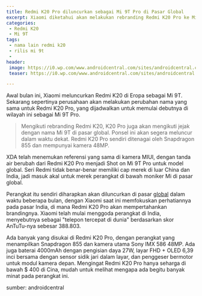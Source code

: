 ```yaml
---
title: Redmi K20 Pro diluncurkan sebagai Mi 9T Pro di Pasar Global
excerpt: Xiaomi diketahui akan melakukan rebranding Redmi K20 Pro ke Mi 9T Pro di luar Cina dan India.
categories:
 - Redmi K20
 - Mi 9T
tags:
 - nama lain redmi k20
 - rilis mi 9t
 - 
header:
 image: https://i0.wp.com/www.androidcentral.com/sites/androidcentral.com/files/styles/large/public/article_images/2019/05/redmi-k20-pro.jpg
 teaser: https://i0.wp.com/www.androidcentral.com/sites/androidcentral.com/files/styles/large/public/article_images/2019/05/redmi-k20-pro.jpg?resize=180,100

---
```


Awal bulan ini, Xiaomi meluncurkan Redmi K20 di Eropa sebagai Mi 9T. Sekarang sepertinya perusahaan akan melakukan perubahan nama yang sama untuk Redmi K20 Pro, yang dijadwalkan untuk memulai debutnya di wilayah ini sebagai Mi 9T Pro.

> Mengikuti rebranding Redmi K20, K20 Pro juga akan mengikuti jejak dengan nama Mi 9T di pasar global. Ponsel ini akan segera meluncur dalam waktu dekat. Redmi K20 Pro sendiri ditenagai oleh Snapdragon 855 dan mempunyai kamera 48MP.

XDA telah menemukan referensi yang sama di kamera MIUI, dengan tanda air berubah dari Redmi K20 Pro menjadi Shot on Mi 9T Pro untuk model global. Seri Redmi tidak benar-benar memiliki cap merek di luar China dan India, jadi masuk akal untuk merek perangkat di bawah moniker Mi di pasar global.

Perangkat itu sendiri diharapkan akan diluncurkan di pasar [global](https://mi.knoacc.org/review-miui-10-stabil-performa-fitur-baru-kelebihan-dan-kekurangan) dalam waktu beberapa bulan, dengan Xiaomi saat ini memfokuskan perhatiannya pada pasar India, di mana Redmi K20 Pro akan mempertahankan brandingnya. Xiaomi telah mulai menggoda perangkat di India, menyebutnya sebagai "telepon tercepat di dunia" berdasarkan skor AnTuTu-nya sebesar 388.803.

Ada banyak yang disukai di Redmi K20 Pro, dengan perangkat yang menampilkan Snapdragon 855 dan kamera utama Sony IMX 586 48MP. Ada juga baterai 4000mAh dengan pengisian daya 27W, layar FHD + OLED 6,39 inci bersama dengan sensor sidik jari dalam layar, dan penggeser bermotor untuk modul kamera depan. Mengingat Redmi K20 Pro hanya seharga di bawah $ 400 di Cina, mudah untuk melihat mengapa ada begitu banyak minat pada perangkat ini.

sumber: androidcentral
